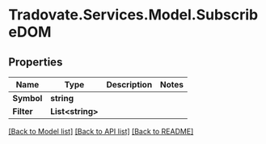 # Tradovate.Services.Model.SubscribeDOM
## Properties

Name | Type | Description | Notes
------------ | ------------- | ------------- | -------------
**Symbol** | **string** |  | 
**Filter** | **List&lt;string&gt;** |  | 

[[Back to Model list]](../README.md#documentation-for-models) [[Back to API list]](../README.md#documentation-for-api-endpoints) [[Back to README]](../README.md)

